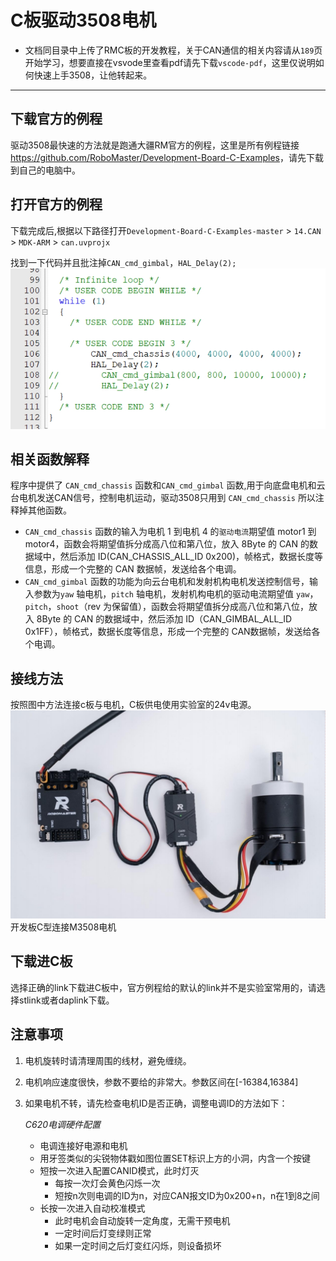 # C板驱动3508电机

- 文档同目录中上传了RMC板的开发教程，关于CAN通信的相关内容请从`189`页开始学习，想要直接在vsvode里查看pdf请先下载`vscode-pdf`，这里仅说明如何快速上手3508，让他转起来。
---
## 下载官方的例程

驱动3508最快速的方法就是跑通大疆RM官方的例程，这里是所有例程链接<https://github.com/RoboMaster/Development-Board-C-Examples>，请先下载到自己的电脑中。

## 打开官方的例程

下载完成后,根据以下路径打开`Development-Board-C-Examples-master` > `14.CAN` > `MDK-ARM` > `can.uvprojx`

找到一下代码并且批注掉`CAN_cmd_gimbal`，`HAL_Delay(2);`![如图](picture/1.png)

## 相关函数解释
程序中提供了 `CAN_cmd_chassis` 函数和`CAN_cmd_gimbal` 函数,用于向底盘电机和云台电机发送CAN信号，控制电机运动，驱动3508只用到 `CAN_cmd_chassis` 所以注释掉其他函数。
- `CAN_cmd_chassis` 函数的输入为电机 1 到电机 4 的`驱动电流`期望值 motor1 到motor4，函数会将期望值拆分成高八位和第八位，放入 8Byte 的 CAN 的数据域中，然后添加 ID(CAN_CHASSIS_ALL_ID 0x200)，帧格式，数据长度等信息，形成一个完整的 CAN 数据帧，发送给各个电调。
- `CAN_cmd_gimbal` 函数的功能为向云台电机和发射机构电机发送控制信号，输入参数为`yaw` 轴电机，`pitch` 轴电机，发射机构电机的驱动电流期望值 `yaw`，`pitch`，`shoot`（rev 为保留值），函数会将期望值拆分成高八位和第八位，放入 8Byte 的 CAN 的数据域中，然后添加 ID（CAN_GIMBAL_ALL_ID 0x1FF），帧格式，数据长度等信息，形成一个完整的 CAN数据帧，发送给各个电调。

## 接线方法

按照图中方法连接c板与电机，C板供电使用实验室的24v电源。
![开发板C型连接M3508电机](picture/2.png)
开发板C型连接M3508电机
## 下载进C板

选择正确的link下载进C板中，官方例程给的默认的link并不是实验室常用的，请选择stlink或者daplink下载。

## 注意事项

1. 电机旋转时请清理周围的线材，避免缠绕。
2. 电机响应速度很快，参数不要给的非常大。参数区间在[-16384,16384]
3. 如果电机不转，请先检查电机ID是否正确，调整电调ID的方法如下：

    *C620电调硬件配置*
    -  电调连接好电源和电机
    -  用牙签类似的尖锐物体戳如图位置SET标识上方的小洞，内含一个按键
    - 短按一次进入配置CANID模式，此时灯灭
        - 每按一次灯会黄色闪烁一次
        - 短按n次则电调的ID为n，对应CAN报文ID为0x200+n，n在1到8之间
    - 长按一次进入自动校准模式
        - 此时电机会自动旋转一定角度，无需干预电机
        - 一定时间后灯变绿则正常
        - 如果一定时间之后灯变红闪烁，则设备损坏
